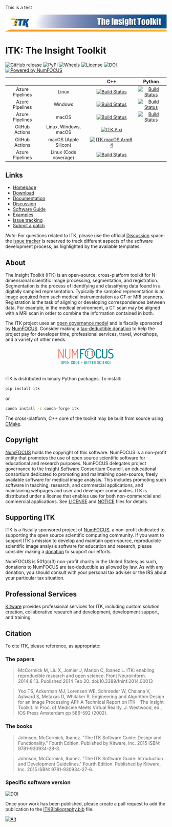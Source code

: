 This is a test

![ITK - The Insight Toolkit](https://raw.githubusercontent.com/InsightSoftwareConsortium/ITK/801370c025c7d296783481779a41c6d559c992c5/Documentation/Art/itkBannerSmall.png)

ITK: The Insight Toolkit
========================

[![GitHub release](https://img.shields.io/github/release/InsightSoftwareConsortium/ITK.svg)](https://github.com/InsightSoftwareConsortium/ITK/releases/latest)
[![PyPI](https://img.shields.io/pypi/v/itk.svg)](https://pypi.python.org/pypi/itk)
[![Wheels](https://img.shields.io/pypi/wheel/itk.svg)](https://pypi.org/project/itk)
[![License](https://img.shields.io/badge/License-Apache%202.0-blue.svg)](https://github.com/InsightSoftwareConsortium/ITK/blob/main/LICENSE)
[![DOI](https://zenodo.org/badge/800928.svg)](https://zenodo.org/badge/latestdoi/800928)
[![Powered by NumFOCUS](https://img.shields.io/badge/powered%20by-NumFOCUS-orange.svg?style=flat&colorA=E1523D&colorB=007D8A)](https://numfocus.org)

| | | C++ | Python |
|:------:|:------:|:--------:|:--------:|
| Azure Pipelines | Linux | [![Build Status](https://dev.azure.com/itkrobotlinux/ITK.Linux/_apis/build/status/ITK.Linux?branchName=main)](https://dev.azure.com/itkrobotlinux/ITK.Linux/_build/latest?definitionId=2&branchName=main) | [![Build Status](https://dev.azure.com/itkrobotlinuxpython/ITK.Linux.Python/_apis/build/status/ITK.Linux.Python?branchName=main)](https://dev.azure.com/itkrobotlinuxpython/ITK.Linux.Python/_build/latest?definitionId=3&branchName=main) |
| Azure Pipelines | Windows | [![Build Status](https://dev.azure.com/itkrobotwindow/ITK.Windows/_apis/build/status/ITK.Windows?branchName=main)](https://dev.azure.com/itkrobotwindow/ITK.Windows/_build/latest?definitionId=2&branchName=main) | [![Build Status](https://dev.azure.com/itkrobotwindowpython/ITK.Windows.Python/_apis/build/status/ITK.Windows.Python?branchName=main)](https://dev.azure.com/itkrobotwindowpython/ITK.Windows.Python/_build/latest?definitionId=1) |
| Azure Pipelines | macOS | [![Build Status](https://dev.azure.com/itkrobotmacos/ITK.macOS/_apis/build/status/ITK.macOS?branchName=main)](https://dev.azure.com/itkrobotmacos/ITK.macOS/_build/latest?definitionId=2&branchName=main) | [![Build Status](https://dev.azure.com/itkrobotmacospython/ITK.macOS.Python/_apis/build/status/ITK.macOS.Python?branchName=main)](https://dev.azure.com/itkrobotmacospython/ITK.macOS.Python/_build/latest?definitionId=2&branchName=main) |
| GitHub Actions | Linux, Windows, macOS | [![ITK.Pixi](https://github.com/InsightSoftwareConsortium/ITK/actions/workflows/pixi.yml/badge.svg)](https://github.com/InsightSoftwareConsortium/ITK/actions/workflows/pixi.yml) | |
| GitHub Actions | macOS (Apple Silicon)|  [![ITK.macOS.Arm64](https://github.com/InsightSoftwareConsortium/ITK/actions/workflows/macos-arm.yml/badge.svg)](https://github.com/InsightSoftwareConsortium/ITK/actions/workflows/macos-arm.yml)| |
| Azure Pipelines | Linux (Code coverage)| [![Build Status](https://dev.azure.com/itkrobotbatch/ITK.Coverage/_apis/build/status/ITK.Coverage?branchName=main)](https://dev.azure.com/itkrobotbatch/ITK.Coverage/_build/latest?definitionId=3&branchName=main) | |

Links
-----

* [Homepage](https://itk.org)
* [Download](https://docs.itk.org/en/latest/download.html)
* [Documentation](https://docs.itk.org/)
* [Discussion](https://discourse.itk.org/)
* [Software Guide](https://itk.org/ItkSoftwareGuide.pdf)
* [Examples](https://examples.itk.org/)
* [Issue tracking](https://github.com/InsightSoftwareConsortium/ITK/issues)
* [Submit a patch](CONTRIBUTING.md)

*Note*: For questions related to ITK, please use the official [Discussion](https://discourse.itk.org/)
space: the [issue tracker](https://github.com/InsightSoftwareConsortium/ITK/issues)
is reserved to track different aspects of the software development process, as
highlighted by the available templates.


About
-----

The Insight Toolkit (ITK) is an open-source, cross-platform toolkit for
N-dimensional scientific image processing, segmentation, and registration.
Segmentation is the process of identifying and classifying data found in a
digitally sampled representation. Typically the sampled representation is an
image acquired from such medical instrumentation as CT or MRI scanners.
Registration is the task of aligning or developing correspondences between
data. For example, in the medical environment, a CT scan may be aligned with a
MRI scan in order to combine the information contained in both.

[//]: # (numfocus-fiscal-sponsor-attribution)

The ITK project uses an [open governance model](./GOVERNANCE.md)
and is fiscally sponsored by [NumFOCUS](https://numfocus.org/). Consider making
a [tax-deductible donation](https://opencollective.com/itk) to help the project
pay for developer time, professional services, travel, workshops, and a variety of other needs.

<div align="center">
  <a href="https://numfocus.org/project/itk">
    <img height="60px"
         src="https://raw.githubusercontent.com/numfocus/templates/main/images/numfocus-logo.png"
         align="center">
  </a>
</div>
<br>

ITK is distributed in binary Python packages. To install:

```bash
pip install itk
```

or

```bash
conda install -c conda-forge itk
```

The cross-platform, C++ core of the toolkit may be built from source using
[CMake](https://cmake.org).

Copyright
---------

[NumFOCUS](https://numfocus.org/) holds the copyright of this software.
NumFOCUS is a non-profit entity that promotes the use of open source
scientific software for educational and research purposes.  NumFOCUS delegates
project governance to the [Insight Software
Consortium](https://www.insightsoftwareconsortium.org) Council, an educational
consortium dedicated to promoting and maintaining open-source, freely
available software for medical image analysis. This includes promoting such
software in teaching, research, and commercial applications, and maintaining
webpages and user and developer communities.  ITK is distributed under a
license that enables use for both non-commercial and commercial applications.
See
[LICENSE](https://github.com/InsightSoftwareConsortium/ITK/blob/main/LICENSE)
and
[NOTICE](https://github.com/InsightSoftwareConsortium/ITK/blob/main/NOTICE)
files for details.

Supporting ITK
--------------

ITK is a fiscally sponsored project of [NumFOCUS](https://numfocus.org/), a non-profit dedicated
to supporting the open source scientific computing community. If you want to
support ITK's mission to develop and maintain open-source, reproducible
scientific image analysis software for education and research, please consider
making a [donation](https://opencollective.com/itk) to support our efforts.

NumFOCUS is 501(c)(3) non-profit charity in the United States; as such,
donations to NumFOCUS are tax-deductible as allowed by law. As with any
donation, you should consult with your personal tax adviser or the IRS about
your particular tax situation.

Professional Services
---------------------

[Kitware](https://www.kitware.com/) provides professional services for ITK,
including custom solution creation, collaborative research and development,
development support, and training.

Citation
--------

To cite ITK, please reference, as appropriate:

### The papers

> McCormick M, Liu X, Jomier J, Marion C, Ibanez L. ITK: enabling reproducible research and open science. Front Neuroinform. 2014;8:13. Published 2014 Feb 20. doi:10.3389/fninf.2014.00013

> Yoo TS, Ackerman MJ, Lorensen WE, Schroeder W, Chalana V, Aylward S, Metaxas D, Whitaker R. Engineering and Algorithm Design for an Image Processing API: A Technical Report on ITK – The Insight Toolkit. In Proc. of Medicine Meets Virtual Reality, J. Westwood, ed., IOS Press Amsterdam pp 586-592 (2002).

### The books

> Johnson, McCormick, Ibanez. "The ITK Software Guide: Design and Functionality." Fourth Edition. Published by Kitware, Inc. 2015 ISBN: 9781-930934-28-3.

> Johnson, McCormick, Ibanez. "The ITK Software Guide: Introduction and Development Guidelines." Fourth Edition. Published by Kitware, Inc. 2015 ISBN: 9781-930934-27-6.

### Specific software version

[![DOI](https://zenodo.org/badge/800928.svg)](https://zenodo.org/badge/latestdoi/800928)

Once your work has been published, please create a pull request to add
the publication to the
[ITKBibliography.bib](https://github.com/InsightSoftwareConsortium/insightsoftwareconsortium.org/blob/main/static/citations-visualization/ITKBibliography.bib)
file.

[![Alt](https://repobeats.axiom.co/api/embed/e2194d411e086b1a9a9db4336692fdb302612295.svg "Repobeats analytics image")](https://github.com/InsightSoftwareConsortium/ITK/pulse/monthly)
